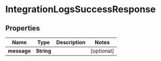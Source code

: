 

# IntegrationLogsSuccessResponse

## Properties

Name | Type | Description | Notes
------------ | ------------- | ------------- | -------------
**message** | **String** |  |  [optional]




